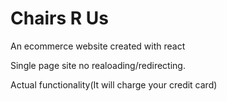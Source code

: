 # Chairs R Us

An ecommerce website created with react

Single page site no realoading/redirecting.

Actual functionality(It will charge your credit card)